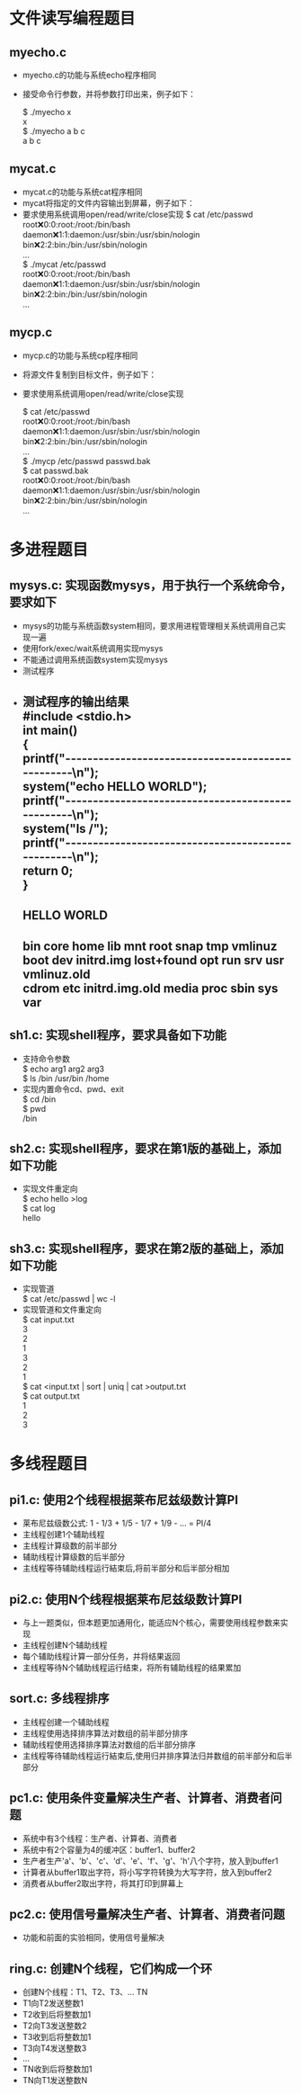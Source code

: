 # 文件读写编程题目

## myecho.c
*   myecho.c的功能与系统echo程序相同
*   接受命令行参数，并将参数打印出来，例子如下：

    $ ./myecho x  
    x  
    $ ./myecho a b c  
    a b c  
## mycat.c
*   mycat.c的功能与系统cat程序相同
*   mycat将指定的文件内容输出到屏幕，例子如下：
*   要求使用系统调用open/read/write/close实现
    $ cat /etc/passwd  
    root:x:0:0:root:/root:/bin/bash  
    daemon:x:1:1:daemon:/usr/sbin:/usr/sbin/nologin  
    bin:x:2:2:bin:/bin:/usr/sbin/nologin  
    ...  
    $ ./mycat /etc/passwd   
    root:x:0:0:root:/root:/bin/bash  
    daemon:x:1:1:daemon:/usr/sbin:/usr/sbin/nologin  
    bin:x:2:2:bin:/bin:/usr/sbin/nologin  
    ...  

## mycp.c
*   mycp.c的功能与系统cp程序相同
*   将源文件复制到目标文件，例子如下：
*   要求使用系统调用open/read/write/close实现

    $ cat /etc/passwd  
    root:x:0:0:root:/root:/bin/bash  
    daemon:x:1:1:daemon:/usr/sbin:/usr/sbin/nologin  
    bin:x:2:2:bin:/bin:/usr/sbin/nologin  
    ...  
    $ ./mycp /etc/passwd passwd.bak   
    $ cat passwd.bak  
    root:x:0:0:root:/root:/bin/bash  
    daemon:x:1:1:daemon:/usr/sbin:/usr/sbin/nologin  
    bin:x:2:2:bin:/bin:/usr/sbin/nologin  
    ...  
# 多进程题目

## mysys.c: 实现函数mysys，用于执行一个系统命令，要求如下
*   mysys的功能与系统函数system相同，要求用进程管理相关系统调用自己实现一遍
*   使用fork/exec/wait系统调用实现mysys
*   不能通过调用系统函数system实现mysys
*   测试程序  
*   测试程序的输出结果  
    #include <stdio.h>  
    int main()  
   {  
        printf("--------------------------------------------------\n");  
        system("echo HELLO WORLD");  
        printf("--------------------------------------------------\n");  
        system("ls /");   
        printf("--------------------------------------------------\n");  
        return 0;  
    }  
     --------------------------------------------------  
     HELLO WORLD  
     --------------------------------------------------  
     bin    core  home	     lib	 mnt   root  snap  tmp	vmlinuz  
     boot   dev   initrd.img      lost+found  opt   run   srv   usr	vmlinuz.old  
     cdrom  etc   initrd.img.old  media	 proc  sbin  sys   var  
     --------------------------------------------------  
    
## sh1.c: 实现shell程序，要求具备如下功能
*   支持命令参数  
    $ echo arg1 arg2 arg3  
    $ ls /bin /usr/bin /home  
*   实现内置命令cd、pwd、exit  
    $ cd /bin  
    $ pwd  
    /bin

## sh2.c: 实现shell程序，要求在第1版的基础上，添加如下功能
*   实现文件重定向  
    $ echo hello >log  
    $ cat log  
    hello  
## sh3.c: 实现shell程序，要求在第2版的基础上，添加如下功能
*   实现管道  
    $ cat /etc/passwd | wc -l  
*   实现管道和文件重定向  
    $ cat input.txt  
    3  
    2  
    1  
    3  
    2  
    1  
    $ cat <input.txt | sort | uniq | cat >output.txt  
    $ cat output.txt  
    1  
    2  
    3  

# 多线程题目

## pi1.c: 使用2个线程根据莱布尼兹级数计算PI

*   莱布尼兹级数公式:  1 - 1/3 + 1/5 - 1/7 + 1/9 - ... = PI/4
*   主线程创建1个辅助线程
*   主线程计算级数的前半部分
*   辅助线程计算级数的后半部分
*   主线程等待辅助线程运行結束后,将前半部分和后半部分相加

## pi2.c: 使用N个线程根据莱布尼兹级数计算PI

*   与上一题类似，但本题更加通用化，能适应N个核心，需要使用线程参数来实现
*   主线程创建N个辅助线程
*   每个辅助线程计算一部分任务，并将结果返回
*   主线程等待N个辅助线程运行结束，将所有辅助线程的结果累加

## sort.c: 多线程排序

*   主线程创建一个辅助线程
*   主线程使用选择排序算法对数组的前半部分排序
*   辅助线程使用选择排序算法对数组的后半部分排序
*   主线程等待辅助线程运行結束后,使用归并排序算法归并数组的前半部分和后半部分

## pc1.c: 使用条件变量解决生产者、计算者、消费者问题

*   系统中有3个线程：生产者、计算者、消费者
*   系统中有2个容量为4的缓冲区：buffer1、buffer2
*   生产者生产'a'、'b'、'c'、‘d'、'e'、'f'、'g'、'h'八个字符，放入到buffer1
*   计算者从buffer1取出字符，将小写字符转换为大写字符，放入到buffer2
*   消费者从buffer2取出字符，将其打印到屏幕上

## pc2.c: 使用信号量解决生产者、计算者、消费者问题

*   功能和前面的实验相同，使用信号量解决

## ring.c: 创建N个线程，它们构成一个环

*   创建N个线程：T1、T2、T3、&hellip; TN
*   T1向T2发送整数1
*   T2收到后将整数加1
*   T2向T3发送整数2
*   T3收到后将整数加1
*   T3向T4发送整数3
*   &hellip;
*   TN收到后将整数加1
*   TN向T1发送整数N
